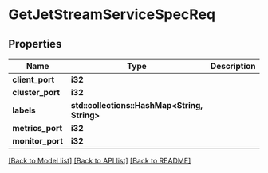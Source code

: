 # GetJetStreamServiceSpecReq

## Properties

Name | Type | Description | Notes
------------ | ------------- | ------------- | -------------
**client_port** | **i32** |  | 
**cluster_port** | **i32** |  | 
**labels** | **std::collections::HashMap<String, String>** |  | 
**metrics_port** | **i32** |  | 
**monitor_port** | **i32** |  | 

[[Back to Model list]](../README.md#documentation-for-models) [[Back to API list]](../README.md#documentation-for-api-endpoints) [[Back to README]](../README.md)


